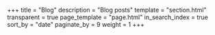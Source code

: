 +++
title = "Blog"
description = "Blog posts"
template = "section.html"
transparent = true
page_template = "page.html"
in_search_index = true
sort_by = "date" 
paginate_by = 9
weight = 1
+++
